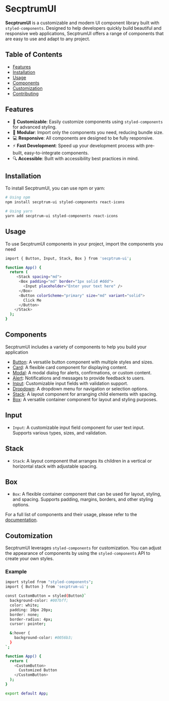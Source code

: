 # SecptrumUI

**SecptrumUI** is a customizable and modern UI component library built with `styled-components`. Designed to help developers quickly build beautiful and responsive web applications, SecptrumUI offers a range of components that are easy to use and adapt to any project.

## Table of Contents

- [Features](#features)
- [Installation](#installation)
- [Usage](#usage)
- [Components](#components)
- [Customization](#customization)
- [Contributing](#contributing)

## Features

- 🎨 **Customizable**: Easily customize components using `styled-components` for advanced styling.
- 🧩 **Modular**: Import only the components you need, reducing bundle size.
- 💻 **Responsive**: All components are designed to be fully responsive.
- ⚡ **Fast Development**: Speed up your development process with pre-built, easy-to-integrate components.
- 🔍 **Accessible**: Built with accessibility best practices in mind.

## Installation

To install SecptrumUI, you can use npm or yarn:

```bash
# Using npm
npm install secptrum-ui styled-components react-icons

# Using yarn
yarn add secptrum-ui styled-components react-icons
```

## Usage

To use SecptrumUI components in your project, import the components you need

```bash
import { Button, Input, Stack, Box } from 'secptrum-ui';

function App() {
  return (
     <Stack spacing="md">
      <Box padding="md" border="1px solid #ddd">
        <Input placeholder="Enter your text here" />
      </Box>
      <Button colorScheme="primary" size="md" variant="solid">
        Click Me
      </Button>
    </Stack>
  );
}

```

## Components

SecptrumUI includes a variety of components to help you build your application

- [Button](#Button): A versatile button component with multiple styles and sizes.
- [Card](#Card): A flexible card component for displaying content.
- [Modal](#Modal): A modal dialog for alerts, confirmations, or custom content.
- [Alert](#Alert): Notifications and messages to provide feedback to users.
- [Input](#Input): Customizable input fields with validation support.
- [Dropdown](#Dropdown): A dropdown menu for navigation or selection options.
- [Stack](#Stack): A layout component for arranging child elements with spacing.
- [Box](#Box): A versatile container component for layout and styling purposes.

## Input

- `Input`: A customizable input field component for user text input. Supports various types, sizes, and validation.

## Stack

- `Stack`: A layout component that arranges its children in a vertical or horizontal stack with adjustable spacing.

## Box

- `Box`: A flexible container component that can be used for layout, styling, and spacing. Supports padding, margins, borders, and other styling options.

For a full list of components and their usage, please refer to the [documentation](https://secptrumui.vercel.app).

## Coutomization

SecptrumUI leverages `styled-components` for customization. You can adjust the appearance of components by using the `styled-components` API to create your own styles.

### Example

```bash
import styled from "styled-components";
import { Button } from 'secptrum-ui';

const CustomButton = styled(Button)`
  background-color: #007bff;
  color: white;
  padding: 10px 20px;
  border: none;
  border-radius: 4px;
  cursor: pointer;

  &:hover {
    background-color: #0056b3;
  }
`;

function App() {
  return (
    <CustomButton>
      Customized Button
    </CustomButton>
  );
}

export default App;
```
